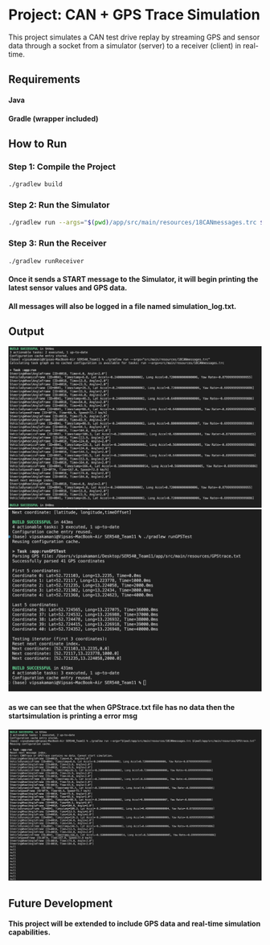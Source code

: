 # Project: CAN + GPS Trace Simulation

This project simulates a CAN test drive replay by streaming GPS and sensor data through a socket from a simulator (server) to a receiver (client) in real-time.

## Requirements

####     Java 

####     Gradle (wrapper included)

## How to Run

### Step 1: Compile the Project

```bash
./gradlew build 
```

### Step 2: Run the Simulator

```bash
./gradlew run --args="$(pwd)/app/src/main/resources/18CANmessages.trc $(pwd)/app/src/main/resources/GPStrace.txt"
```

### Step 3: Run the Receiver

```bash
./gradlew runReceiver
```

#### Once it sends a START message to the Simulator, it will begin printing the latest sensor values and GPS data.

#### All messages will also be logged in a file named simulation_log.txt.

## Output

![alt text](image.png)
![alt text](image-1.png)

#### as we can see that the when GPStrace.txt file has no data then the startsimulation is printing a error msg

![alt text](image-2.png)

## Future Development

#### This project will be extended to include GPS data and real-time simulation capabilities.
